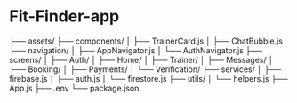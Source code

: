 # Fit-Finder-app
├── assets/
├── components/
│   ├── TrainerCard.js
│   ├── ChatBubble.js
├── navigation/
│   ├── AppNavigator.js
│   └── AuthNavigator.js
├── screens/
│   ├── Auth/
│   ├── Home/
│   ├── Trainer/
│   ├── Messages/
│   ├── Booking/
│   ├── Payments/
│   └── Verification/
├── services/
│   ├── firebase.js
│   ├── auth.js
│   └── firestore.js
├── utils/
│   └── helpers.js
├── App.js
├── .env
└── package.json
